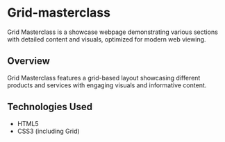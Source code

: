 # Grid-masterclass


Grid Masterclass is a showcase webpage demonstrating various sections with detailed content and visuals, optimized for modern web viewing.


## Overview

Grid Masterclass features a grid-based layout showcasing different products and services with engaging visuals and informative content.

## Technologies Used

- HTML5
- CSS3 (including Grid)

